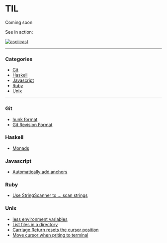 # TIL

Coming soon

See in action:

[![asciicast](https://asciinema.org/a/340482.svg)](https://asciinema.org/a/340482)

---

### Categories

* [Git](#git)
* [Haskell](#haskell)
* [Javascript](#javascript)
* [Ruby](#ruby)
* [Unix](#unix)

---

### Git

- [hunk format](git/2020-06-16_hunk-format.md)
- [Git Revision Format](git/2020-06-22_git-revision-format.md)

### Haskell

- [Monads](haskell/2020-06-24_monads.md)

### Javascript

- [Automatically add anchors](javascript/2020-06-23_automatically-add-anchors.md)

### Ruby

- [Use StringScanner to ... scan strings](ruby/2020-06-23_use-stringscanner-to-...-scan-strings.md)

### Unix
- [less environment variables](unix/2020-06-17_less-environment-variables.md)
- [List files in a directory](unix/2020-06-17_list-files-in-a-directory.md)
- [Carriage Return resets the cursor position](unix/2020-06-17_carriage-return-resets-the-cursor-position.md)
- [Move cursor when priting to terminal](unix/2020-06-17_move-cursor-when-priting-to-terminal.md)
